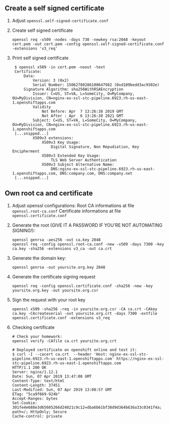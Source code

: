 ## Create a self signed certificate 


1) Adjust `openssl.self-signed-certificate.conf`

2) Create self signed certificate
   ```
   openssl req -x509 -nodes -days 730 -newkey rsa:2048 -keyout cert.pem -out cert.pem -config openssl.self-signed-certificate.conf -extensions 'v3_req'
   ```

3) Print self signed certificate
   ```
    $ openssl x509 -in cert.pem -noout -text
    Certificate:
        Data:
            Version: 3 (0x2)
            Serial Number: 15062780286100647982 (0xd109bedd3ac9302e)
        Signature Algorithm: sha256WithRSAEncryption
            Issuer: C=US, ST=VA, L=SomeCity, O=MyCompany, OU=MyDivision, CN=nginx-ex-ssl-stc-pipeline.6923.rh-us-east-1.openshiftapps.com
            Validity
                Not Before: Apr  7 13:26:38 2019 GMT
                Not After : Apr  6 13:26:38 2021 GMT
            Subject: C=US, ST=VA, L=SomeCity, O=MyCompany, OU=MyDivision, CN=nginx-ex-ssl-stc-pipeline.6923.rh-us-east-1.openshiftapps.com
    [...snipped...]
            X509v3 extensions:
                X509v3 Key Usage:
                    Digital Signature, Non Repudiation, Key Encipherment
                X509v3 Extended Key Usage:
                    TLS Web Server Authentication
                X509v3 Subject Alternative Name:
                    DNS:nginx-ex-ssl-stc-pipeline.6923.rh-us-east-1.openshiftapps.com, DNS:company.com, DNS:company.net
    [...snipped...]

   ```

## Own root ca and certificate

1) Adjust openssl configurations:
   Root CA informations at file `openssl.root-ca.conf`
   Certificate informations at file `openssl.certificate.conf`

2) Generate the root (GIVE IT A PASSWORD IF YOU'RE NOT AUTOMATING SIGNING!):
    ```
    openssl genrsa -aes256 -out ca.key 2048
    openssl req -config openssl.root-ca.conf -new -x509 -days 7300 -key ca.key -sha256 -extensions v3_ca -out ca.crt
    ```

3) Generate the domain key:
    ```
    openssl genrsa -out yoursite.org.key 2048
    ```

4) Generate the certificate signing request
    ```
    openssl req -config openssl.certificate.conf -sha256 -new -key yoursite.org.key -out yoursite.org.csr
    ```

5) Sign the request with your root key
    ```
    openssl x509 -sha256 -req -in yoursite.org.csr -CA ca.crt -CAkey ca.key -CAcreateserial -out yoursite.org.crt -days 7300 -extfile openssl.certificate.conf -extensions v3_req 
    ```
6) Checking certificate
    ```
    # Check your homework:
    openssl verify -CAfile ca.crt yoursite.org.crt

    # Deployed certificate on openshift online and test it:
    $ curl -I --cacert ca.crt  --header 'Host: nginx-ex-ssl-stc-pipeline.6923.rh-us-east-1.openshiftapps.com' https://nginx-ex-ssl-stc-pipeline.6923.rh-us-east-1.openshiftapps.com
    HTTP/1.1 200 OK
    Server: nginx/1.12.1
    Date: Sun, 07 Apr 2019 13:47:08 GMT
    Content-Type: text/html
    Content-Length: 37451
    Last-Modified: Sun, 07 Apr 2019 13:08:57 GMT
    ETag: "5ca9f669-924b"
    Accept-Ranges: bytes
    Set-Cookie: 301fe4e688e3d65605266d24021c9c12=dba6b61bf38d9d364b636a33c0341f4a; path=/; HttpOnly; Secure
    Cache-control: private
    ```


